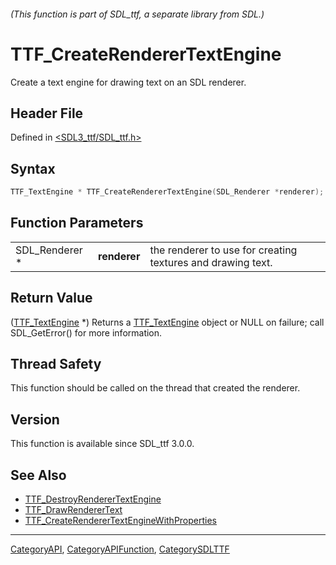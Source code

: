 ###### (This function is part of SDL_ttf, a separate library from SDL.)
# TTF_CreateRendererTextEngine

Create a text engine for drawing text on an SDL renderer.

## Header File

Defined in [<SDL3_ttf/SDL_ttf.h>](https://github.com/libsdl-org/SDL_ttf/blob/main/include/SDL3_ttf/SDL_ttf.h)

## Syntax

```c
TTF_TextEngine * TTF_CreateRendererTextEngine(SDL_Renderer *renderer);
```

## Function Parameters

|                |              |                                                             |
| -------------- | ------------ | ----------------------------------------------------------- |
| SDL_Renderer * | **renderer** | the renderer to use for creating textures and drawing text. |

## Return Value

([TTF_TextEngine](TTF_TextEngine) *) Returns a
[TTF_TextEngine](TTF_TextEngine) object or NULL on failure; call
SDL_GetError() for more information.

## Thread Safety

This function should be called on the thread that created the renderer.

## Version

This function is available since SDL_ttf 3.0.0.

## See Also

- [TTF_DestroyRendererTextEngine](TTF_DestroyRendererTextEngine)
- [TTF_DrawRendererText](TTF_DrawRendererText)
- [TTF_CreateRendererTextEngineWithProperties](TTF_CreateRendererTextEngineWithProperties)

----
[CategoryAPI](CategoryAPI), [CategoryAPIFunction](CategoryAPIFunction), [CategorySDLTTF](CategorySDLTTF)

